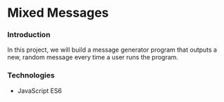 # Mixed Messages

### Introduction
In this project, we will build a message generator program that outputs a new, random message every time a user runs the program.

### Technologies
- JavaScript ES6
